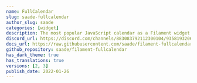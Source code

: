 ```yaml
---
name: FullCalendar
slug: saade-fullcalendar
author_slug: saade
categories: [widget]
description: The most popular JavaScript calendar as a Filament widget.
discord_url: https://discord.com/channels/883083792112300104/935819320699805737
docs_url: https://raw.githubusercontent.com/saade/filament-fullcalendar/3.x/README.md
github_repository: saade/filament-fullcalendar
has_dark_theme: true
has_translations: true
versions: [2, 3]
publish_date: 2022-01-26
---
```

